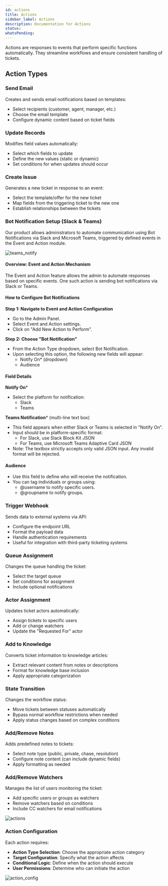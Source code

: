 ```yaml
---
id: actions
title: Actions
sidebar_label: Actions
description: Documentation for Actions
status: 
whatsPending: 
---
```


Actions are responses to events that perform specific functions automatically. They streamline workflows and ensure consistent handling of tickets.

## Action Types

### Send Email
Creates and sends email notifications based on templates:
- Select recipients (customer, agent, manager, etc.)
- Choose the email template
- Configure dynamic content based on ticket fields

### Update Records
Modifies field values automatically:
- Select which fields to update
- Define the new values (static or dynamic)
- Set conditions for when updates should occur

### Create Issue
Generates a new ticket in response to an event:
- Select the template/offer for the new ticket
- Map fields from the triggering ticket to the new one
- Establish relationships between the tickets

### Bot Notification Setup (Slack & Teams)

Our product allows administrators to automate communication using Bot Notifications via Slack and Microsoft Teams, triggered by defined events in the Event and Action module.


![teams_notify](/img/administration/teams_notify.png)

#### Overview: Event and Action Mechanism

The Event and Action feature allows the admin to automate responses based on specific events. One such action is sending bot notifications via Slack or Teams.

#### How to Configure Bot Notifications

**Step 1: Navigate to Event and Action Configuration**
* Go to the Admin Panel.
* Select Event and Action settings.
* Click on "Add New Action to Perform".

**Step 2: Choose "Bot Notification"**
* From the Action Type dropdown, select Bot Notification.
* Upon selecting this option, the following new fields will appear:
  * Notify On* (dropdown)
  * Audience

#### Field Details

**Notify On***
* Select the platform for notification:
  * Slack
  * Teams

**Teams Notification*** (multi-line text box)
* This field appears when either Slack or Teams is selected in "Notify On".
* Input should be in platform-specific format:
  * For Slack, use Slack Block Kit JSON
  * For Teams, use Microsoft Teams Adaptive Card JSON
* Note: The textbox strictly accepts only valid JSON input. Any invalid format will be rejected.

#### Audience
* Use this field to define who will receive the notification.
* You can tag individuals or groups using:
  * @username to notify specific users.
  * @groupname to notify groups.


### Trigger Webhook
Sends data to external systems via API:
- Configure the endpoint URL
- Format the payload data
- Handle authentication requirements
- Useful for integration with third-party ticketing systems

### Queue Assignment
Changes the queue handling the ticket:
- Select the target queue
- Set conditions for assignment
- Include optional notifications

### Actor Assignment
Updates ticket actors automatically:
- Assign tickets to specific users
- Add or change watchers
- Update the "Requested For" actor

### Add to Knowledge
Converts ticket information to knowledge articles:
- Extract relevant content from notes or descriptions
- Format for knowledge base inclusion
- Apply appropriate categorization

### State Transition
Changes the workflow status:
- Move tickets between statuses automatically
- Bypass normal workflow restrictions when needed
- Apply status changes based on complex conditions

### Add/Remove Notes
Adds predefined notes to tickets:
- Select note type (public, private, chase, resolution)
- Configure note content (can include dynamic fields)
- Apply formatting as needed

### Add/Remove Watchers
Manages the list of users monitoring the ticket:
- Add specific users or groups as watchers
- Remove watchers based on conditions
- Include CC watchers for email notifications


![actions](/img/Service%20Catalog/actions.png)

### Action Configuration
Each action requires:
- **Action Type Selection**: Choose the appropriate action category
- **Target Configuration**: Specify what the action affects
- **Conditional Logic**: Define when the action should execute
- **User Permissions**: Determine who can initiate the action


![action_config](/img/Service%20Catalog/action_config.png)